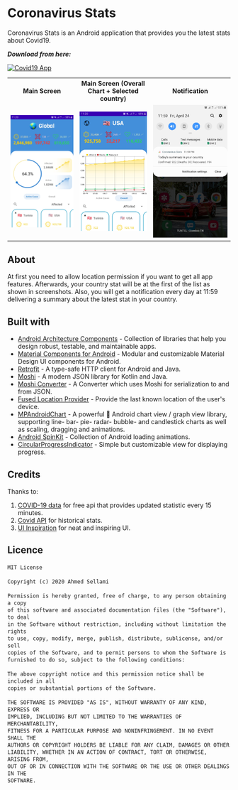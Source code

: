 # Coronavirus Stats
Coronavirus Stats is an Android application that provides you the latest stats about Covid19.

<p><b><i>Download from here: </i></b></p>

[![Covid19 App](https://img.shields.io/badge/Coronavirus%20Stats-APK-brightgreen?style=for-the-badge&logo=android)](https://github.com/Ahmed-Sellami/Coronavirus-Stats/raw/master/apk/Coronavirus%20Stats.apk)

<table style="width:100%">
  <tr>
    <th>Main Screen</th>
    <th>Main Screen (Overall Chart + Selected country)</th>
    <th>Notification</th>
  </tr>
  <tr>
    <td><img src="pics/Screenshot_20200425-112021_Coronavirus Stats.jpg"/></td>
    <td><img src="pics/Screenshot_20200425-112047_Coronavirus Stats.jpg"/></td> 
    <td><img src="pics/Screenshot_20200424-235937_One UI Home.jpg"/></td>
  </tr>
</table>

## About
At first you need to allow location permission if you want to get all app features. Afterwards, your country stat will be at the first of the list as shown in screenshots. Also, you will get a notification every day at 11:59 delivering a summary about the latest stat in your country.

## Built with
- [Android Architecture Components](https://developer.android.com/topic/libraries/architecture) - Collection of libraries that help you design robust, testable, and maintainable apps.
- [Material Components for Android](https://github.com/material-components/material-components-android) - Modular and customizable Material Design UI components for Android.
- [Retrofit](https://square.github.io/retrofit/) - A type-safe HTTP client for Android and Java.
- [Moshi](https://github.com/square/moshi) - A modern JSON library for Kotlin and Java.
- [Moshi Converter](https://github.com/square/retrofit/tree/master/retrofit-converters/moshi) - A Converter which uses Moshi for serialization to and from JSON.
- [Fused Location Provider](https://developers.google.com/android/reference/com/google/android/gms/location/FusedLocationProviderClient.html) - Provide the last known location of the user's device. 
- [MPAndroidChart](https://github.com/PhilJay/MPAndroidChart) - A powerful 🚀 Android chart view / graph view library, supporting line- bar- pie- radar- bubble- and candlestick charts as well as scaling, dragging and animations.
- [Android SpinKit](https://github.com/ybq/Android-SpinKit) - Collection of Android loading animations.
- [CircularProgressIndicator](https://github.com/antonKozyriatskyi/CircularProgressIndicator) - Simple but customizable view for displaying progress.

## Credits
Thanks to:
<ol>
  <li><a href="https://rapidapi.com/Gramzivi/api/covid-19-data">COVID-19 data</a> for free api that provides updated statistic every 15 minutes.</li>
  <li><a href="https://github.com/backtrackbaba/covid-api">Covid API</a> for historical stats.</li>
  <li><a href="https://dribbble.com/shots/10847147-Coronavirus-Covid-19-Dashboard">UI Inspiration</a> for neat and inspiring UI.</li>
</ol>

## Licence
```
MIT License

Copyright (c) 2020 Ahmed Sellami

Permission is hereby granted, free of charge, to any person obtaining a copy
of this software and associated documentation files (the "Software"), to deal
in the Software without restriction, including without limitation the rights
to use, copy, modify, merge, publish, distribute, sublicense, and/or sell
copies of the Software, and to permit persons to whom the Software is
furnished to do so, subject to the following conditions:

The above copyright notice and this permission notice shall be included in all
copies or substantial portions of the Software.

THE SOFTWARE IS PROVIDED "AS IS", WITHOUT WARRANTY OF ANY KIND, EXPRESS OR
IMPLIED, INCLUDING BUT NOT LIMITED TO THE WARRANTIES OF MERCHANTABILITY,
FITNESS FOR A PARTICULAR PURPOSE AND NONINFRINGEMENT. IN NO EVENT SHALL THE
AUTHORS OR COPYRIGHT HOLDERS BE LIABLE FOR ANY CLAIM, DAMAGES OR OTHER
LIABILITY, WHETHER IN AN ACTION OF CONTRACT, TORT OR OTHERWISE, ARISING FROM,
OUT OF OR IN CONNECTION WITH THE SOFTWARE OR THE USE OR OTHER DEALINGS IN THE
SOFTWARE.
```
